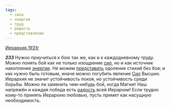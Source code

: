 ```yaml
---
tags:
  - сила
  - энергия
  - труд
  - радость
  - представление
---
```


[Иерархия 1931г](https://127.0.0.1:4002/agni/1931)

___233___
Нужно приучиться к бою так же, как и к каждодневному труду. Можно понять бой как не только изощрение [сил](../../../tags/#сила), но и как источник накопления [энергии](../../../tags/#энергия). Не можем [представить](../../../tags/#представление) одоление стихий без боя; и как нужно быть готовым, иначе можно погубить явление [Сил](../../../tags/#сила) Высших. Иерархия не значит устойчивость покоя, но устойчивость среди борьбы. Можно ли заменить чем-нибудь бой, когда Магнит Наш напряжён и каждая победа есть [радость](../../../tags/#радость) всей Иерархии! Если трудно кому-то принять Иерархию любовью, пусть примет как насущную необходимость.   

